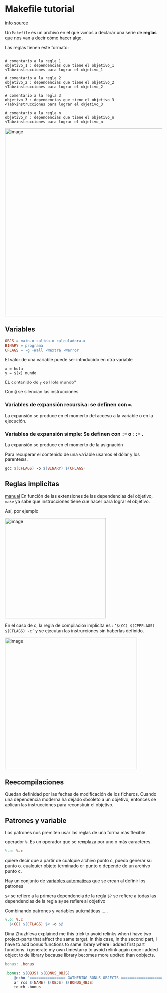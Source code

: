 # Makefile tutorial 
[info source](https://www.youtube.com/playlist?list=PLTd5ehIj0goOrqKZPvq1Np-8PUFcQSSm-)

Un `Makefile` es un archivo en el que vamos a declarar una serie de **reglas** que nos van a decir cómo hacer algo.

Las reglas tienen este formato:
```(makefile)

# comentario a la regla 1
objetivo_1 : dependencias que tiene el objetivo_1
<Tab>instrucciones para lograr el objetivo_1

# comentario a la regla 2
objetivo_2 : dependencias que tiene el objetivo_2
<Tab>instrucciones para lograr el objetivo_2

# comentario a la regla 3
objetivo_3 : dependencias que tiene el objetivo_3
<Tab>instrucciones para lograr el objetivo_3

# comentario a la regla n
objetivo_n : dependencias que tiene el objetivo_n
<Tab>instrucciones para lograr el objetivo_n

```

<img width="606" alt="image" src="https://github.com/luismiguelcasadodiaz/42_cursus/assets/19540140/e090f2c0-8a85-4614-a71b-e4489824f1dc">

## Variables
``` Makefile
OBJS = main.o salida.o calculadora.o
BINARY = programa
CFLAGS = -g -Wall -Wextra -Werror 
```

El valor de una variable puede ser introducido en otra variable
```
x = hola
y = $(x) mundo
```

EL contenido de `y` es Hola mundo"

Con `@` se silencian las instrucciones

### Variables de expansión recursiva: se definen con `=`.
La expansión se produce en el momento del acceso a la variable o en la ejecución.

### Variables de expansión simple: Se definen con `:=` o `::=` .
La expansión se produce en el momento de la asignación

Para recuperar el contenido de una variable usamos el dólar y los paréntesis.

``` Makefile
gcc $(CFLAGS) -o $(BINARY) $(CFLAGS)
```

## Reglas implicitas
[manual](https://www.gnu.org/software/make/manual/make.html#Implicit-Rules)
En función de las extensiones de las dependencias del objetivo, `make` ya sabe que instrucciones tiene que hacer para lograr el objetivo.

Así, por ejemplo

<img width="324" alt="image" src="https://github.com/luismiguelcasadodiaz/42_cursus/assets/19540140/b01e0634-5ebb-44a5-99f2-e3d27360b4ab">


En el caso de c, la regla de compilación implicita es :  `‘$(CC) $(CPPFLAGS) $(CFLAGS) -c’` y se ejecutan las instrucciones sin haberlas definido.

<img width="424" alt="image" src="https://github.com/luismiguelcasadodiaz/42_cursus/assets/19540140/3572dfaf-1dba-48ae-97dc-81b5bf344b6a">

## Reecompilaciones
Quedan definidad por las fechas de modificación de los ficheros.
Cuando una dependencia moderna ha dejado obsoleto a un objetivo, entonces se aplican las instrucciones para reconstruir el objetivo.

## Patrones y variable 
Los patrones nos premiten usar las reglas de una forma más flexible.

operador `%`. Es un operador que se remplaza por uno o más caracteres.

```Makefile
%.o: %.c
```
quiere decir que a partir de cualquie archivo punto c, puedo generar su punto o.
cualquier objeto terminado en punto o depende de un archivo punto c.

Hay un conjunto de [variables automaticas](https://www.gnu.org/software/make/manual/make.html#Automatic-Variables) que se crean al definir los patrones

`$<` se refiere a la primera dependencia de la regla
`$?` se refiere a todas las dependencias de la regla
`$@` se refiere al objetivo

Combinando patrones y variables automáticas .....
```Makefile
%.o: %.c
  $(CC) $(CFLAGS) $< -o $@
```


Dina Zhuzhleva explained me this trick to avoid relinks when i have two project-parts that affect the same target.
In this case, in the second part, i have to add bonus functions to same library where i added first part functions.
i generate my own timestamp to avoid relink again once i added object to de library because library becomes more updted than oobjects. 
```Makefile
bonus: .bonus

.bonus: $(OBJS) $(BONUS_OBJS) 
	@echo "================ GATHERING BONUS OBJECTS ====================="
	ar rcs $(NAME) $(OBJS) $(BONUS_OBJS) 
	touch .bonus
```
